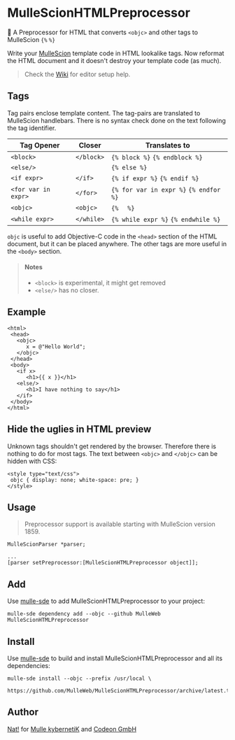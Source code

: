 # MulleScionHTMLPreprocessor

🥣 A Preprocessor for HTML that converts `<objc>` and other tags to MulleScion `{%` `%}`

Write your [MulleScion](//github.com/MulleWeb/MulleScion) template code in HTML
lookalike tags. Now reformat the HTML document and it doesn't destroy your
template code (as much).

> Check the [Wiki](//github.com/MulleWeb/MulleScionHTMLPreprocessor/wiki) for editor setup help.


## Tags

Tag pairs enclose template content. The tag-pairs are translated to MulleScion
handlebars. There is no syntax check done on the text following the tag
identifier.

Tag Opener          | Closer     | Translates to
--------------------|------------|-------------------------
`<block>`           | `</block>` | `{% block %}` `{% endblock %}`
`<else/>`           |            | `{% else %}`
`<if expr>`         | `</if>`    | `{% if expr %}` `{% endif %}`
`<for var in expr>` | `</for>`   | `{% for var in expr %}` `{% endfor %}`
`<objc>`            | `<objc>`   | `{% `  ` %}`
`<while expr>`      | `</while>` | `{% while expr %}` `{% endwhile %}`

`objc` is useful to add Objective-C code in the `<head>` section of the HTML
document, but it can be placed anywhere.
The other tags are more useful in the `<body>` section.

> #### Notes
>
> * `<block>` is experimental, it might get removed
> * `<else/>` has no closer.


## Example

 ```
 <html>
  <head>
    <objc>
       x = @"Hello World";
    </objc>
  </head>
  <body>
    <if x>
       <h1>{{ x }}</h1>
    <else/>
       <h1>I have nothing to say</h1>
    </if>
  </body>
</html>
```

## Hide the uglies in HTML preview

Unknown tags shouldn't get rendered by the browser. Therefore there is nothing to do for
most tags. The text between `<objc>` and `</objc>` can be hidden with CSS:

```
<style type="text/css">
 objc { display: none; white-space: pre; }
</style>
```

## Usage

> Preprocessor support is available starting with MulleScion version 1859.

```
MulleScionParser *parser;

...
[parser setPreprocessor:[MulleScionHTMLPreprocessor object]];
```


## Add

Use [mulle-sde](//github.com/mulle-sde) to add MulleScionHTMLPreprocessor to your project:

```
mulle-sde dependency add --objc --github MulleWeb MulleScionHTMLPreprocessor
```

## Install

Use [mulle-sde](//github.com/mulle-sde) to build and install MulleScionHTMLPreprocessor and
all its dependencies:

```
mulle-sde install --objc --prefix /usr/local \
   https://github.com/MulleWeb/MulleScionHTMLPreprocessor/archive/latest.tar.gz
```

## Author

[Nat!](//www.mulle-kybernetik.com/weblog) for
[Mulle kybernetiK](//www.mulle-kybernetik.com) and
[Codeon GmbH](//www.codeon.de)
